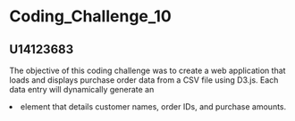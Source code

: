 # Coding_Challenge_10
## U14123683
The objective of this coding challenge was to create a web application that loads and displays purchase order data from a CSV file using D3.js. Each data entry will dynamically generate an <li> element that details customer names, order IDs, and purchase amounts.